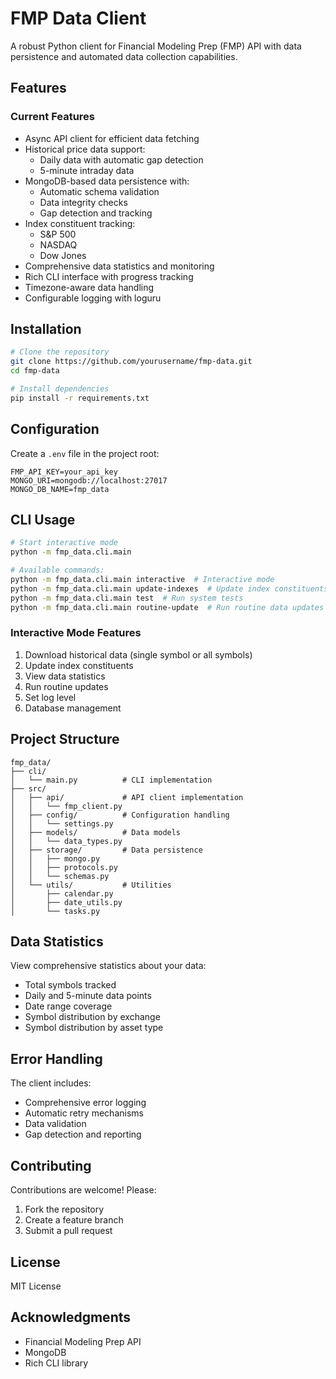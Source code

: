 # FMP Data Client

A robust Python client for Financial Modeling Prep (FMP) API with data persistence and automated data collection capabilities.

## Features

### Current Features
- Async API client for efficient data fetching
- Historical price data support:
  - Daily data with automatic gap detection
  - 5-minute intraday data
- MongoDB-based data persistence with:
  - Automatic schema validation
  - Data integrity checks
  - Gap detection and tracking
- Index constituent tracking:
  - S&P 500
  - NASDAQ
  - Dow Jones
- Comprehensive data statistics and monitoring
- Rich CLI interface with progress tracking
- Timezone-aware data handling
- Configurable logging with loguru

## Installation

```bash
# Clone the repository
git clone https://github.com/yourusername/fmp-data.git
cd fmp-data

# Install dependencies
pip install -r requirements.txt
```

## Configuration

Create a `.env` file in the project root:

```env
FMP_API_KEY=your_api_key
MONGO_URI=mongodb://localhost:27017
MONGO_DB_NAME=fmp_data
```

## CLI Usage

```bash
# Start interactive mode
python -m fmp_data.cli.main

# Available commands:
python -m fmp_data.cli.main interactive  # Interactive mode
python -m fmp_data.cli.main update-indexes  # Update index constituents
python -m fmp_data.cli.main test  # Run system tests
python -m fmp_data.cli.main routine-update  # Run routine data updates
```

### Interactive Mode Features
1. Download historical data (single symbol or all symbols)
2. Update index constituents
3. View data statistics
4. Run routine updates
5. Set log level
6. Database management

## Project Structure

```
fmp_data/
├── cli/
│   └── main.py          # CLI implementation
├── src/
│   ├── api/             # API client implementation
│   │   └── fmp_client.py
│   ├── config/          # Configuration handling
│   │   └── settings.py
│   ├── models/          # Data models
│   │   └── data_types.py
│   ├── storage/         # Data persistence
│   │   ├── mongo.py
│   │   ├── protocols.py
│   │   └── schemas.py
│   └── utils/           # Utilities
│       ├── calendar.py
│       ├── date_utils.py
│       └── tasks.py
```

## Data Statistics

View comprehensive statistics about your data:
- Total symbols tracked
- Daily and 5-minute data points
- Date range coverage
- Symbol distribution by exchange
- Symbol distribution by asset type

## Error Handling

The client includes:
- Comprehensive error logging
- Automatic retry mechanisms
- Data validation
- Gap detection and reporting

## Contributing

Contributions are welcome! Please:
1. Fork the repository
2. Create a feature branch
3. Submit a pull request

## License

MIT License

## Acknowledgments

- Financial Modeling Prep API
- MongoDB
- Rich CLI library
